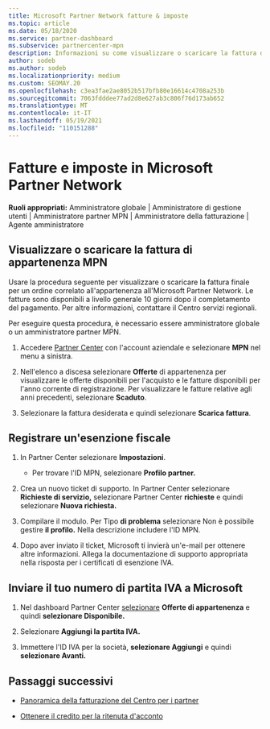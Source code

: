 ```yaml
---
title: Microsoft Partner Network fatture & imposte
ms.topic: article
ms.date: 05/18/2020
ms.service: partner-dashboard
ms.subservice: partnercenter-mpn
description: Informazioni su come visualizzare o scaricare la fattura di iscrizione MPN, come inviare la fattura per l'esenzione fiscale e come inviare a Microsoft il numero di partita IVA.
author: sodeb
ms.author: sodeb
ms.localizationpriority: medium
ms.custom: SEOMAY.20
ms.openlocfilehash: c3ea3fae2ae8052b517bfb80e16614c4708a253b
ms.sourcegitcommit: 7063fdddee77ad2d8e627ab3c806f76d173ab652
ms.translationtype: MT
ms.contentlocale: it-IT
ms.lasthandoff: 05/19/2021
ms.locfileid: "110151288"
---
```

# <a name="invoices-and-taxes-in-the-microsoft-partner-network"></a>Fatture e imposte in Microsoft Partner Network

**Ruoli appropriati:** Amministratore globale | Amministratore di gestione utenti | Amministratore partner MPN | Amministratore della fatturazione | Agente amministratore

## <a name="view-or-download-your-mpn-membership-invoice"></a>Visualizzare o scaricare la fattura di appartenenza MPN

Usare la procedura seguente per visualizzare o scaricare la fattura finale per un ordine correlato all'appartenenza all'Microsoft Partner Network. Le fatture sono disponibili a livello generale 10 giorni dopo il completamento del pagamento. Per altre informazioni, contattare il Centro servizi regionali.  

Per eseguire questa procedura, è necessario essere amministratore globale o un amministratore partner MPN. 

1.  Accedere [Partner Center](https://partner.microsoft.com/dashboard/home) con l'account aziendale e selezionare **MPN** nel menu a sinistra.

4.  Nell'elenco a discesa selezionare **Offerte** di appartenenza per visualizzare le offerte disponibili per l'acquisto e le fatture disponibili per l'anno corrente di registrazione. Per visualizzare le fatture relative agli anni precedenti, selezionare **Scaduto**.

6.  Selezionare la fattura desiderata e quindi selezionare **Scarica fattura**. 

## <a name="file-a-tax-exemption"></a>Registrare un'esenzione fiscale

1.  In Partner Center selezionare **Impostazioni**.
    - Per trovare l'ID MPN, selezionare **Profilo partner.**

2.  Crea un nuovo ticket di supporto. In Partner Center selezionare **Richieste di servizio,** selezionare Partner Center **richieste** e quindi selezionare **Nuova richiesta.**

3.  Compilare il modulo. Per Tipo **di problema** selezionare Non è possibile gestire **il profilo.** Nella descrizione includere l'ID MPN.

4.  Dopo aver inviato il ticket, Microsoft ti invierà un'e-mail per ottenere altre informazioni. Allega la documentazione di supporto appropriata nella risposta per i certificati di esenzione IVA.

## <a name="send-microsoft-your-vat-id-number"></a>Inviare il tuo numero di partita IVA a Microsoft

1.  Nel dashboard Partner Center [selezionare](https://partner.microsoft.com/dashboard/home) **Offerte di appartenenza** e quindi **selezionare Disponibile.** 

2.  Selezionare **Aggiungi la partita IVA.** 

3.  Immettere l'ID IVA per la società, **selezionare Aggiungi** e quindi **selezionare Avanti.** 

## <a name="next-steps"></a>Passaggi successivi

- [Panoramica della fatturazione del Centro per i partner](billing-basics.md)

- [Ottenere il credito per la ritenuta d'acconto](withholding-tax-credit-form.md)